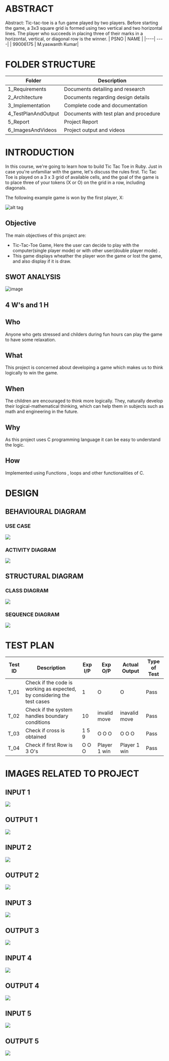 # ABSTRACT
  Abstract: Tic-tac-toe is a fun game played by two players. Before starting the game, a 3x3 square grid is formed using two vertical and two horizontal lines. The player who succeeds in placing three of their marks in a horizontal, vertical, or diagonal row is the winner.
|  PSNO  |  NAME  |
|----| ----|
| 99006175 |  M.yaswanth Kumar|

# FOLDER STRUCTURE

|  Folder  |  Description  |
|----| ----|
| 1_Requirements |	Documents detailing and research  |
| 2_Architecture|  Documents regarding design details  |
|3_Implementation |	Complete code and documentation  |
|4_TestPlanAndOutput|	Documents with test plan and procedure  |
|5_Report|	Project Report  |
|6_ImagesAndVideos|	Project output and videos | 
# INTRODUCTION
In this course, we're going to learn how to build Tic Tac Toe in Ruby. Just in case you're unfamiliar with the game, let's discuss the rules first. Tic Tac Toe is played on a 3 x 3 grid of available cells, and the goal of the game is to place three of your tokens (X or O) on the grid in a row, including diagonals.

The following example game is won by the first player, X:

![alt tag](http://miro.medium.com/max/1024/1*Syzc_BbO0QHTx74NLHcpiQ.png)
## Objective
The main objectives of this project are: 
* Tic-Tac-Toe Game, Here the user can decide to play with the computer(single player mode) or with other user(double player mode) .
* This game displays wheather the player won the game or lost the game, and also display if it is draw.

## SWOT ANALYSIS
![image](https://github.com/yaswanthmittireddy/stepin-miniproject/blob/main/7_Others/SWOT.jpeg)



## **4 W's and 1 H**

## Who

Anyone who gets stressed and childers during fun hours  can play the game to have some relaxation.

## What

This project is concerned about developing a game which makes us to think logically to win the game.

## When

The children are encouraged to think more logically. They,  naturally develop their logical-mathematical thinking, which can help them in subjects such as math and engineering in the future.

## Why

As this project uses C programming language  it can be easy to understand the logic.

## How

Implemented using Functions , loops and other functionalities of C.

# DESIGN
## BEHAVIOURAL DIAGRAM
### USE CASE
![](https://github.com/yaswanthmittireddy/stepin-miniproject/blob/main/7_Others/use%20case.png)
### ACTIVITY DIAGRAM
![](https://github.com/yaswanthmittireddy/stepin-miniproject/blob/main/7_Others/Activity%20diagram.png)

## STRUCTURAL DIAGRAM
### CLASS DIAGRAM
![](https://github.com/yaswanthmittireddy/stepin-miniproject/blob/main/7_Others/Class%20diagram.png)
### SEQUENCE DIAGRAM
![](https://github.com/yaswanthmittireddy/stepin-miniproject/blob/main/7_Others/sqeuence%20diagram.png)


# TEST PLAN

| Test ID | Description | Exp I/P | Exp O/P |	Actual Output | Type of Test |
| --- | --- | --- | --- | --- | --- |
| T_01 | Check if the code is working as expected, by considering the test cases | 1 | O | O | Pass |
| T_02 | Check if the system handles boundary conditions | 10 | invalid move | inavalid move | Pass |
| T_03 | Check if cross is obtained  | 1 5 9 | O O O |O O O | Pass |
| T_04 | Check if first Row is 3 O's| O O O | Player 1 win | Player 1 win | Pass |

# IMAGES RELATED TO PROJECT
## INPUT 1
![](https://github.com/yaswanthmittireddy/stepin-miniproject/blob/main/6_Image%26Videos/input%201.png)
## OUTPUT 1
![](https://github.com/yaswanthmittireddy/stepin-miniproject/blob/main/6_Image%26Videos/output1.png)
## INPUT 2
![](https://github.com/yaswanthmittireddy/stepin-miniproject/blob/main/6_Image%26Videos/input%202.png)
## OUTPUT 2
![](https://github.com/yaswanthmittireddy/stepin-miniproject/blob/main/6_Image%26Videos/output%202.png)
## INPUT 3
![](https://github.com/yaswanthmittireddy/stepin-miniproject/blob/main/6_Image%26Videos/input%203.png)
## OUTPUT 3
![](https://github.com/yaswanthmittireddy/stepin-miniproject/blob/main/6_Image%26Videos/output%203.png
)
## INPUT 4
![](https://github.com/yaswanthmittireddy/stepin-miniproject/blob/main/6_Image%26Videos/output%203.png
)
## OUTPUT 4
![](https://github.com/yaswanthmittireddy/stepin-miniproject/blob/main/6_Image%26Videos/output%204.png)
## INPUT 5
![](https://github.com/yaswanthmittireddy/stepin-miniproject/blob/main/6_Image%26Videos/input%205.png
)
## OUTPUT 5
![](https://github.com/yaswanthmittireddy/stepin-miniproject/blob/main/6_Image%26Videos/output%205.png)


